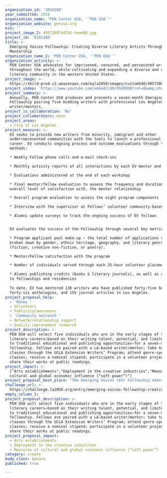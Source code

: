```yaml
---
organization_id: '2016168'
year_submitted: 2016
organization_name: 'PEN Center USA, ''PEN USA'''
organization_website: penusa.org
ein: ''
project_image_2: 4957308744741-team88.jpg
project_id: '6102180'
title: >-
  Emerging Voices Fellowship: Creating Diverse Literary Artists Through
  Mentorship
organization_name_2: 'PEN Center USA, ''PEN USA'''
organization_activity: >-
  PEN Center USA advocates for imprisoned, censored, and persecuted writers
  throughout the world, while cultivating and expanding a diverse and engaged
  literary community in the western United States.
project_image: >-
  https://skild-prod.s3.amazonaws.com/myla2050/images/custom540/4957308744741-team88.jpg
project_video: 'https://www.youtube.com/embed/L9QrXSUROQ0?rel=0&amp;showinfo=0'
project_summary: >-
  Annually, PEN Center USA produces and presents a seven-month Emerging Voices
  Fellowship pairing five budding writers with professional Los Angeles-based
  writer/mentors.
project_is_collaboration: 'No'
project_collaborators: none
project_areas:
  - City of Los Angeles
project_measure: >-
  EV seeks to provide new writers from minority, immigrant and other
  underrepresented communities with the tools to launch a professional writing
  career. EV conducts ongoing process and outcome evaluations through these
  methods: 

  * Weekly Fellow phone calls and e-mail check-ins

  * Monthly activity reports of all interactions by each EV mentor and fellow 

  * Evaluations administered at the end of each workshop

  * Final mentor/fellow evaluation to assess the frequency and duration of, and
  overall level of satisfaction with, the mentor relationship

  * Overall program evaluation to assess the eight program components

  * Interview with the supervisor at Fellows’ volunteer community-based sites

  * Alumni update surveys to track the ongoing success of EV fellows


  EV evaluates the success of the Fellowship through several key metrics: 

  * Program applicant pool make-up – the total number of applications received
  broken down by gender, ethnic heritage, geography, and literary genre
  (fiction, creative non-fiction, or poetry).

  * Mentor/Fellow satisfaction with the program 

  * Number of individuals served through each 25-hour volunteer placement

  * Alumni publishing credits (books & literary journals), as well as admissions
  to fellowships and residencies 
   
  To date, EV has mentored 136 writers who have published forty-five books,
  forty-six anthologies, and 155 journal articles in Los Angeles.
project_proposal_help:
  - 'Money '
  - Volunteers
  - Publicity/awareness
  - 'Community outreach '
  - Network/relationship support
  - Quality improvement research
project_description: >-
  PEN USA will select five individuals who are in the early stages of their
  literary careers—based on their writing talent, potential, and limited access
  to traditional educational and publishing opportunities—for a seven-month
  fellowship. Fellows are paired with a LA-based writer/mentor; take two free
  classes through the UCLA Extension Writers’ Program; attend genre-specific
  classes; receive a nominal stipend; participate in a volunteer project; and
  share their works at public readings.
project_impact: >-
  ["Arts establishments","Employment in the creative industries","Measures of
  cultural and global economic influence (“soft power”)"]
project_proposal_best_place: "The Emerging Voices (EV) Fellowship makes LA the best place to create by reducing the barriers to arts participation for disenfranchised writers, early in their careers, by improving their skills and providing arts programming in community-based organizations. EV grew out of PEN USA’s 1994 forum “Writing the Immigrant Experience,” which explored the issues and challenges faced by first-and second-generation immigrant writers who reported feeling isolated from the literary establishment. In the fall of 1996, PEN USA initiated EV as a literary mentorship to launch potential professional writers from minority, immigrant, and other underserved communities into the publishing world\n\nEV identifies five writers in the early stages of their literary careers and pairs each with a LA-based writer/mentor. These five Fellows then partake in eight program components:\n1.\tMonthly meetings with their writer/mentors who provide a glimpse into a writer’s day-to-day life. Past mentors include Ron Carlson, Harryette Mullen, Meghan Daum, and Sherman Alexie.\n2.\tA 12-week writing course and a one-day workshop, donated by the Writers' Program at UCLA Extension. \n3.\tA genre-specific, four-session workshop (fiction, creative nonfiction, or poetry) with an established author. \n4.\tWeekly public and private series of intimate conversations with a visiting author, editor, or publisher whose book or works the Fellows have read. Past participants include Victoria Chang, Samantha Dunn, Douglas Kearney, and Dan Smetanka.\n5.\tA one-day voice instruction workshop. \n6.\tReading selections of their works at venues in Los Angeles, culminating with a Final Reading. \n7.\tA 25-hour literary-related volunteer project with a community-based organization, which increases the public’s opportunity to engage with the arts. \n8.\t$1,000 stipend.\n\nEV components unmask aspects of the publishing process and introduce Fellows to ke figures within the literary and publishing industry in the LA area. Fellows complete the fellowship with a portfolio of resources that include: \n* A logline that summarizes their work.\n* Individualized notes from their mentor.\n* A clear action plan for finishing their project.\n* An editing guide from a professional copy editor.\n* Submission strategies for literary journals, agents, residencies and fellowships.\n* A professional author photo and bio.\n\nEV makes LA the best place to create by engaging LA-based writers as mentors and presenters; offering free and low-cost author conversations and readings across the city; increasing organizations’ capacity to deliver arts programming where Fellows volunteer; diversifying the pool of employable writers; and creating an avenue for Fellows to establish their arts’ enterprises, such as EV alum Natashia Deón’s Dirty Laundry Lit. \n\nEV also impacts the dream metrics of cultural and global economic influence as Fellows add to the diversity of national literary voices previously missing in publishing."
challenge_url: >-
  https://challenge.la2050.org/entry/emerging-voices-fellowship-creating-diverse-literary-artists-through-mentorship
empty_column_1: ''
project_proposal_description: >-
  PEN USA will select five individuals who are in the early stages of their
  literary careers—based on their writing talent, potential, and limited access
  to traditional educational and publishing opportunities—for a seven-month
  fellowship. Fellows are paired with a LA-based writer/mentor; take two free
  classes through the UCLA Extension Writers’ Program; attend genre-specific
  classes; receive a nominal stipend; participate in a volunteer project; and
  share their works at public readings.
project_proposal_impact:
  - Arts establishments
  - Employment in the creative industries
  - Measures of cultural and global economic influence (“soft power”)
category: create
body_class: banana
published: true

---
```

